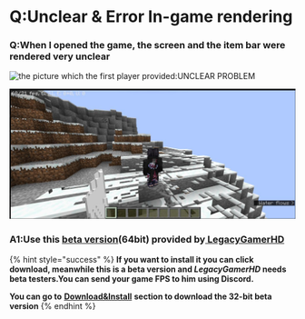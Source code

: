 # Q:Unclear & Error In-game rendering

### Q:When I opened the game, the screen and the item bar were rendered very unclear

![the picture which the first player provided:UNCLEAR PROBLEM](../.gitbook/assets/Screenshot\_2022-08-14-13-38-22-46\_d17cc25ab2657fbd260b0454040eb4aa.jpg)

![the picture which the second player provided:ERROR RENDERING](<../.gitbook/assets/image (11).png>)

### A1:Use this [beta version](https://mega.nz/file/cWEhHZhK#xzLbhWfhXAEZpKfsquf8jrhZfxAxH38l1l6rddJLWPk)(64bit) provided by[ LegacyGamerHD ](https://github.com/LegacyGamerHD)

{% hint style="success" %}
**If you want to install it you can click download, meanwhile this is a beta version and **_**LegacyGamerHD**_** needs beta testers.You can send your game FPS to him using Discord.**

**You can go to** [**Download\&Install**](../how-to-download-and-install/download.md#beta-version-provided-by-legacygamerhd) **section to download the 32-bit beta version**
{% endhint %}

